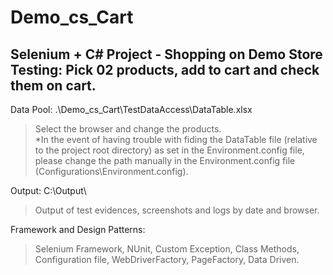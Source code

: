 Demo_cs_Cart
====================

Selenium + C# Project - Shopping on Demo Store Testing: Pick 02 products, add to cart and check them on cart.
----------------------

Data Pool: .\Demo_cs_Cart\TestDataAccess\DataTable.xlsx
> Select the browser and change the products.  
> *In the event of having trouble with fiding the DataTable file (relative to the project root directory) as set in the Environment.config file, please change the path manually in the Environment.config file (Configurations\Environment.config).

Output: C:\Output\
> Output of test evidences, screenshots and logs by date and browser.

Framework and Design Patterns:
> Selenium Framework, NUnit, Custom Exception, Class Methods, Configuration file, WebDriverFactory, PageFactory, Data Driven.
